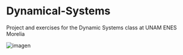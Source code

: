 # Dynamical-Systems
Project and exercises for the Dynamic Systems class at UNAM ENES Morelia

![imagen](https://user-images.githubusercontent.com/69726163/219437162-ceb0f5cd-9501-41d4-a577-43101de6b4dc.png)
